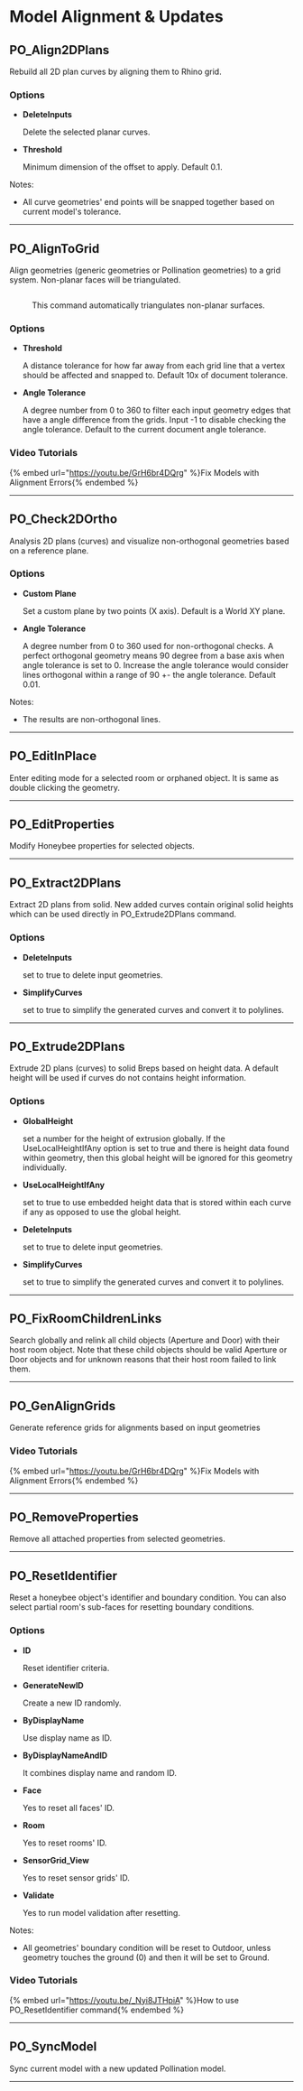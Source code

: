 # Model Alignment & Updates

## PO_Align2DPlans

Rebuild all 2D plan curves by aligning them to Rhino grid.

### Options

* **DeleteInputs**

  Delete the selected planar curves.

* **Threshold**

  Minimum dimension of the offset to apply. Default 0.1.

Notes:

* All curve geometries&apos; end points will be snapped together based on current model&apos;s tolerance.

---

## PO_AlignToGrid

Align geometries (generic geometries or Pollination geometries) to a grid system.
Non-planar faces will be triangulated.

<div>
<figure>
  <img src="https://user-images.githubusercontent.com/9031066/211238032-5833de73-ac07-48e7-8bb7-d3289a81649a.gif" alt="">
  <figcaption>
    <p>This command automatically triangulates non-planar surfaces.</p>
  </figcaption>
</figure>
</div>

### Options

* **Threshold**

  A distance tolerance for how far away from each grid line that a vertex should be affected and snapped to. Default 10x of document tolerance.

* **Angle Tolerance**

  A degree number from 0 to 360 to filter each input geometry edges that have a angle difference from the grids. Input -1 to disable checking the angle tolerance. Default to the current document angle tolerance.


### Video Tutorials

{% embed url="https://youtu.be/GrH6br4DQrg" %}Fix Models with Alignment Errors{% endembed %}

---

## PO_Check2DOrtho

Analysis 2D plans (curves) and visualize non-orthogonal geometries based on a reference plane.

### Options

* **Custom Plane**

  Set a custom plane by two points (X axis). Default is a World XY plane.

* **Angle Tolerance**

  A degree number from 0 to 360 used for non-orthogonal checks. A perfect orthogonal geometry means 90 degree from a base axis when angle tolerance is set to 0. Increase the angle tolerance would consider lines orthogonal within a range of 90 +- the angle tolerance. Default 0.01.

Notes:

* The results are non-orthogonal lines.

---

## PO_EditInPlace

Enter editing mode for a selected room or orphaned object. It is same as double clicking the geometry.

---

## PO_EditProperties

Modify Honeybee properties for selected objects.

---

## PO_Extract2DPlans

Extract 2D plans from solid. New added curves contain original solid heights which can be used directly in PO_Extrude2DPlans command.

### Options

* **DeleteInputs**

  set to true to delete input geometries. 

* **SimplifyCurves**

  set to true to simplify the generated curves and convert it to polylines. 


---

## PO_Extrude2DPlans

Extrude 2D plans (curves) to solid Breps based on height data. A default height will be used if curves do not contains height information.

### Options

* **GlobalHeight**

  set a number for the height of extrusion globally. If the UseLocalHeightIfAny option is set to true and there is height data found within geometry, then this global height will be ignored for this geometry individually.

* **UseLocalHeightIfAny**

  set to true to use embedded height data that is stored within each curve if any as opposed to use the global height.

* **DeleteInputs**

  set to true to delete input geometries. 

* **SimplifyCurves**

  set to true to simplify the generated curves and convert it to polylines. 


---

## PO_FixRoomChildrenLinks

Search globally and relink all child objects (Aperture and Door) with their host room object. 
Note that these child objects should be valid Aperture or Door objects and for unknown reasons that their host room failed to link them.

---

## PO_GenAlignGrids

Generate reference grids for alignments based on input geometries

### Video Tutorials

{% embed url="https://youtu.be/GrH6br4DQrg" %}Fix Models with Alignment Errors{% endembed %}

---

## PO_RemoveProperties

Remove all attached properties from selected geometries.

---

## PO_ResetIdentifier

Reset a honeybee object&apos;s identifier and boundary condition. You can also select partial room&apos;s sub-faces for resetting boundary conditions.

### Options

* **ID**

  Reset identifier criteria.

* **GenerateNewID**

  Create a new ID randomly.

* **ByDisplayName**

  Use display name as ID.

* **ByDisplayNameAndID**

  It combines display name and random ID.

* **Face**

  Yes to reset all faces&apos; ID.

* **Room**

  Yes to reset rooms&apos; ID.

* **SensorGrid_View**

  Yes to reset sensor grids&apos; ID.

* **Validate**

  Yes to run model validation after resetting.

Notes:

* All geometries&apos; boundary condition will be reset to Outdoor, unless geometry touches the ground (0) and then it will be set to Ground.

### Video Tutorials

{% embed url="https://youtu.be/_Nyi8JTHpiA" %}How to use PO_ResetIdentifier command{% endembed %}

---

## PO_SyncModel

Sync current model with a new updated Pollination model.

---

